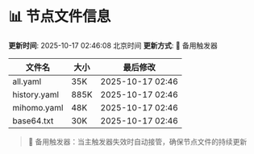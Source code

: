 # 📊 节点文件信息

**更新时间**: 2025-10-17 02:46:08 北京时间
**更新方式**: 🔄 备用触发器

| 文件名 | 大小 | 最后修改 |
|--------|------|----------|
| all.yaml | 35K | 2025-10-17 02:46 |
| history.yaml | 885K | 2025-10-17 02:46 |
| mihomo.yaml | 48K | 2025-10-17 02:46 |
| base64.txt | 30K | 2025-10-17 02:46 |

> 🔄 备用触发器：当主触发器失效时自动接管，确保节点文件的持续更新
